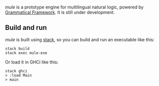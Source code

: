 
_mule_ is a prototype engine for multilingual natural logic, powered by [Grammatical Framework](http://www.grammaticalframework.org). It is still under development.

## Build and run

_mule_ is built using [stack](https://github.com/commercialhaskell/stack), so you can build and run an executable like this:

```
stack build
stack exec mule-exe
```

Or load it in GHCi like this:

```
stack ghci
> :load Main
> main
```
